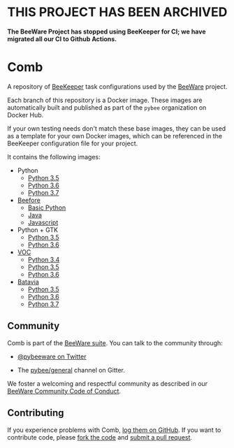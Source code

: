 THIS PROJECT HAS BEEN ARCHIVED
==============================

**The BeeWare Project has stopped using BeeKeeper for CI; we have migrated all our CI to Github Actions.** 

Comb
====

A repository of [BeeKeeper](https://github.com/pybee/beekeeper) task configurations used by the [BeeWare](https://pybee.org) project.

Each branch of this repository is a Docker image. These images are automatically built and published as part of the `pybee` organization on Docker Hub.

If your own testing needs don't match these base images, they can be used as a template for your own Docker images, which can be referenced in the BeeKeeper configuration file for your project.

It contains the following images:

* Python
  - [Python 3.5](https://github.com/pybee/comb/tree/py35)
  - [Python 3.6](https://github.com/pybee/comb/tree/py36)
  - [Python 3.7](https://github.com/pybee/comb/tree/py37)
* [Beefore](https://github.com/pybee/beefore)
  - [Basic Python](https://github.com/pybee/comb/tree/beefore)
  - [Java](https://github.com/pybee/comb/tree/beefore-jaba)
  - [Javascript](https://github.com/pybee/comb/tree/beefore-javascript)
* Python + GTK
  - [Python 3.5](https://github.com/pybee/comb/tree/gtk-py35)
  - [Python 3.6](https://github.com/pybee/comb/tree/gtk-py36)
* [VOC](https://github.com/pybee/voc)
  - [Python 3.4](https://github.com/pybee/comb/tree/voc-py34)
  - [Python 3.5](https://github.com/pybee/comb/tree/voc-py35)
  - [Python 3.6](https://github.com/pybee/comb/tree/voc-py36)
* [Batavia](https://github.com/pybee/batavia)
  - [Python 3.5](https://github.com/pybee/comb/tree/batavia-py35)
  - [Python 3.6](https://github.com/pybee/comb/tree/batavia-py36)
  - [Python 3.7](https://github.com/pybee/comb/tree/batavia-py37)

Community
---------

Comb is part of the [BeeWare suite](http://pybee.org). You can talk to the community through:

* [@pybeeware on Twitter](https://twitter.com/pybeeware)

* The [pybee/general](https://gitter.im/pybee/general) channel on Gitter.

We foster a welcoming and respectful community as described in our [BeeWare Community Code of Conduct](http://pybee.org/community/behavior/).

Contributing
------------

If you experience problems with Comb, [log them on GitHub](https://github.com/pybee/comb/issues). If you want to contribute code, please [fork the code](https://github.com/pybee/comb) and [submit a pull request](https://github.com/pybee/comb/pulls).
